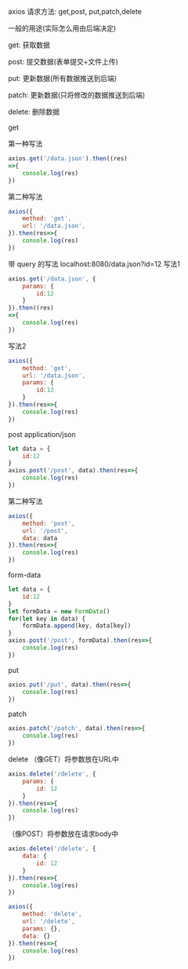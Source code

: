 axios 请求方法: get,post, put,patch,delete

一般的用途(实际怎么用由后端决定)

get: 获取数据

post: 提交数据(表单提交+文件上传)

put: 更新数据(所有数据推送到后端)

patch: 更新数据(只将修改的数据推送到后端)

delete: 删除数据

get

第一种写法
```js
axios.get('/data.json').then((res)
=>{
	console.log(res)
})
```
第二种写法
```js
axios({
	method: 'get',
	url: '/data.json',
}).then(res=>{
	console.log(res)
})
```
带 query 的写法
localhost:8080/data.json?id=12
写法1
```js
axios.get('/data.json', {
	params: {
		id:12
	}
}).then((res)
=>{
	console.log(res)
})
```
写法2
```js
axios({
	method: 'get',
	url: '/data.json',
	params: {
		id:12
	}
}).then(res=>{
	console.log(res)
})
```

post
application/json
```js
let data = {
	id:12
}
axios.post('/post', data).then(res=>{
	console.log(res)
})
```
第二种写法
```js
axios({
	method: 'post',
	url: '/post',
	data: data
}).then(res=>{
	console.log(res)
})
```
form-data
```js
let data = {
	id:12
}
let formData = new FormData()
for(let key in data) {
	formData.append(key, data[key])
}
axios.post('/post', formData).then(res=>{
	console.log(res)
})

```
put
```js
axios.put('/put', data).then(res=>{
	console.log(res)
})

```
patch
```js
axios.patch('/patch', data).then(res=>{
	console.log(res)
})
```

delete
（像GET）将参数放在URL中
```js
axios.delete('/delete', {
	params: {
		id: 12
	}
}).then(res=>{
	console.log(res)
})
```
（像POST）将参数放在请求body中
```js
axios.delete('/delete', {
	data: {
		id: 12
	}
}).then(res=>{
	console.log(res)
})
```
```js
axios({
	method: 'delete',
	url: '/delete',
	params: {},
	data: {}
}).then(res=>{
	console.log(res)
})
```